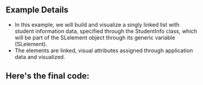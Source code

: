 ## Example Details

-   In this example, we will build and visualize a singly linked list with student information data, specified through the StudentInfo class, which will be part of the SLelement object through its generic variable (SLelement<StudentInfo>).
-   The elements are linked, visual attributes assigned through application data and visualized.

## Here's the final code:

[](./tutorial-source-code/Java_SLL/sllist2.java)[](./tutorial-source-code/Java_SLL/StudentInfo2.java)
